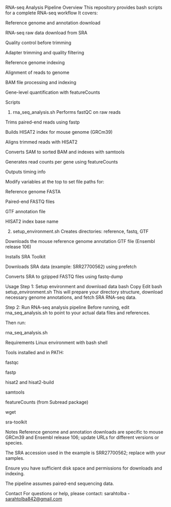 RNA-seq Analysis Pipeline 
Overview
This repository provides bash scripts for a complete RNA-seq workflow  It covers:

Reference genome and annotation download

RNA-seq raw data download from SRA

Quality control before trimming

Adapter trimming and quality filtering

Reference genome indexing

Alignment of reads to genome

BAM file processing and indexing

Gene-level quantification with featureCounts

Scripts
1. rna_seq_analysis.sh
Performs fastQC on raw reads

Trims paired-end reads using fastp

Builds HISAT2 index for mouse genome (GRCm39)

Aligns trimmed reads with HISAT2

Converts SAM to sorted BAM and indexes with samtools

Generates read counts per gene using featureCounts

Outputs timing info

Modify variables at the top to set file paths for:

Reference genome FASTA

Paired-end FASTQ files

GTF annotation file

HISAT2 index base name

2. setup_environment.sh
Creates directories: reference, fastq, GTF

Downloads the mouse reference genome annotation GTF file (Ensembl release 106)

Installs SRA Toolkit

Downloads SRA data (example: SRR27700562) using prefetch

Converts SRA to gzipped FASTQ files using fastq-dump

Usage
Step 1: Setup environment and download data
bash
Copy
Edit
bash setup_environment.sh
This will prepare your directory structure, download necessary genome annotations, and fetch SRA RNA-seq data.

Step 2: Run RNA-seq analysis pipeline
Before running, edit rna_seq_analysis.sh to point to your actual data files and references.

Then run:

rna_seq_analysis.sh

Requirements
Linux environment with bash shell

Tools installed and in PATH:

fastqc

fastp

hisat2 and hisat2-build

samtools

featureCounts (from Subread package)

wget

sra-toolkit

Notes
Reference genome and annotation downloads are specific to mouse GRCm39 and Ensembl release 106; update URLs for different versions or species.

The SRA accession used in the example is SRR27700562; replace with your samples.

Ensure you have sufficient disk space and permissions for downloads and indexing.

The pipeline assumes paired-end sequencing data.

Contact
For questions or help, please contact:
sarahtolba - sarahtolba842@gmail.com

